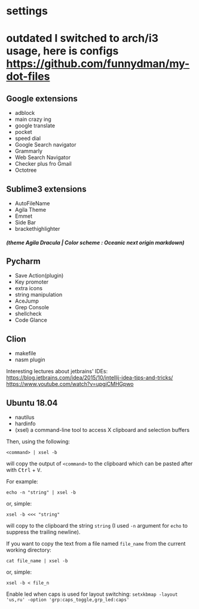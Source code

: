 # settings

# outdated I switched to arch/i3 usage, here is configs https://github.com/funnydman/my-dot-files
## Google extensions 

* adblock
* main crazy ing
* google translate
* pocket
* speed dial 
* Google Search navigator
* Grammarly
* Web Search Navigator
* Checker plus fro Gmail
* Octotree


## Sublime3 extensions

 * AutoFileName
 * Agila Theme
 * Emmet
 * Side Bar
 * brackethighlighter
 ##### (theme Agila Dracula | Color scheme : Oceanic next origin markdown)
 
 ## Pycharm 
 * Save Action(plugin)
 * Key promoter
 * extra icons
 * string manipulation
 * AceJump
 * Grep Console
 * shellcheck
 * Code Glance

 ## Clion
 * makefile
 * nasm plugin
 
 Interesting lectures about jetbrains' IDEs:
 https://blog.jetbrains.com/idea/2015/10/intellij-idea-tips-and-tricks/
 https://www.youtube.com/watch?v=upgjCMHGpwo
 
## Ubuntu 18.04
* nautilus
* hardinfo
* (xsel) a command-line tool to access X clipboard and selection buffers

Then, using the following:

    <command> | xsel -b

will copy the output of `<command>`  to the clipboard which can be pasted after with <kbd>Ctrl</kbd> + <kbd>V</kbd>.

For example:

    echo -n "string" | xsel -b

or, simple:

    xsel -b <<< "string"

will copy to the clipboard the string `string` (I used `-n` argument for `echo` to suppress the trailing newline).

If you want to copy the text from a file named `file_name` from the current working directory:

    cat file_name | xsel -b

or, simple:

    xsel -b < file_n


Enable led when caps is used for layout switching:
`setxkbmap -layout 'us,ru' -option 'grp:caps_toggle,grp_led:caps'`

